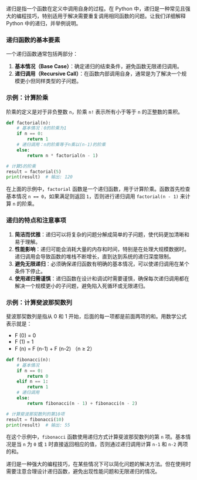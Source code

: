 递归是指一个函数在定义中调用自身的过程。在 Python 中，递归是一种常见且强大的编程技巧，特别适用于解决需要重复调用相同函数的问题。让我们详细解释 Python 中的递归，并举例说明。

### 递归函数的基本要素

一个递归函数通常包括两部分：

1. **基本情况（Base Case）**：确定递归的结束条件，避免函数无限递归调用。
2. **递归调用（Recursive Call）**：在函数内部调用自身，通常是为了解决一个规模更小但同样类型的子问题。

### 示例：计算阶乘

阶乘的定义是对于非负整数 `n`，阶乘 `n!` 表示所有小于等于 `n` 的正整数的乘积。

```python
def factorial(n):
    # 基本情况：0的阶乘为1
    if n == 0:
        return 1
    # 递归调用：n的阶乘等于n乘以(n-1)的阶乘
    else:
        return n * factorial(n - 1)

# 计算5的阶乘
result = factorial(5)
print(result)  # 输出: 120
```

在上面的示例中，`factorial` 函数是一个递归函数，用于计算阶乘。函数首先检查基本情况 `n == 0`，如果满足则返回 `1`，否则进行递归调用 `factorial(n - 1)` 来计算 `n` 的阶乘。

### 递归的特点和注意事项

1. **简洁而优雅**：递归可以将复杂的问题分解成简单的子问题，使代码更加清晰和易于理解。
2. **性能影响**：递归可能会消耗大量的内存和时间，特别是在处理大规模数据时。递归调用会导致函数的堆栈不断增长，直到达到系统的递归深度限制。
3. **避免无限递归**：必须确保递归函数有明确的基本情况，可以使递归调用在某个条件下停止。
4. **使用递归需谨慎**：递归函数在设计和调试时需要谨慎，确保每次递归调用都在解决一个规模更小的子问题，避免陷入死循环或无限递归。

### 示例：计算斐波那契数列

斐波那契数列是指从 0 和 1 开始，后面的每一项都是前面两项的和。用数学公式表示就是：

- F (0) = 0
- F (1) = 1
- F (n) = F (n-1) + F (n-2) （n ≥ 2）

```python
def fibonacci(n):
    # 基本情况
    if n == 0:
        return 0
    elif n == 1:
        return 1
    # 递归调用
    else:
        return fibonacci(n - 1) + fibonacci(n - 2)

# 计算斐波那契数列的第10项
result = fibonacci(10)
print(result)  # 输出: 55
```

在这个示例中，`fibonacci` 函数使用递归方式计算斐波那契数列的第 `n` 项。基本情况是当 `n` 为 `0` 或 `1` 时直接返回相应的值，否则通过递归调用计算 `n-1` 和 `n-2` 两项的和。

递归是一种强大的编程技巧，在某些情况下可以简化问题的解决方法。但在使用时需要注意合理设计递归函数，避免出现性能问题和无限递归的情况。